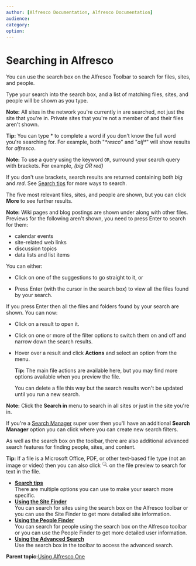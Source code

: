 ```yaml
---
author: [Alfresco Documentation, Alfresco Documentation]
audience: 
category: 
option: 
---
```


# Searching in Alfresco

You can use the search box on the Alfresco Toolbar to search for files, sites, and people.

Type your search into the search box, and a list of matching files, sites, and people will be shown as you type.

**Note:** All sites in the network you're currently in are searched, not just the site that you're in. Private sites that you're not a member of and their files aren't shown.

**Tip:** You can type \* to complete a word if you don't know the full word you're searching for. For example, both "*\*resco*" and "*alf\**" will show results for *alfresco*.

**Note:** To use a query using the keyword `OR`, surround your search query with brackets. For example, *\(big OR red\)*

If you don't use brackets, search results are returned containing both *big* and *red*. See [Search tips](search-examples.md) for more ways to search.

The five most relevant files, sites, and people are shown, but you can click **More** to see further results.

**Note:** Wiki pages and blog postings are shown under along with other files. Previews for the following aren't shown, you need to press Enter to search for them:

-   calendar events
-   site-related web links
-   discussion topics
-   data lists and list items

You can either:

-   Click on one of the suggestions to go straight to it, or

-   Press Enter \(with the cursor in the search box\) to view all the files found by your search.


If you press Enter then all the files and folders found by your search are shown. You can now:

-   Click on a result to open it.

-   Click on one or more of the filter options to switch them on and off and narrow down the search results.

-   Hover over a result and click **Actions** and select an option from the menu.

    **Tip:** The main file actions are available here, but you may find more options available when you preview the file.

    You can delete a file this way but the search results won't be updated until you run a new search.


**Note:** Click the **Search in** menu to search in all sites or just in the site you're in.

If you're a [Search Manager](super-search-manager.md) super user then you'll have an additional **Search Manager** option you can click where you can create new search filters.

As well as the search box on the toolbar, there are also additional advanced search features for finding people, sites, and content.

**Tip:** If a file is a Microsoft Office, PDF, or other text-based file type \(not an image or video\) then you can also click ![Advanced Search icon](../images/advanced-search-icon.png) on the file preview to search for text in the file.

-   **[Search tips](../concepts/search-examples.md)**  
There are multiple options you can use to make your search more specific.
-   **[Using the Site Finder](../tasks/sites-search.md)**  
You can search for sites using the search box on the Alfresco toolbar or you can use the Site Finder to get more detailed site information.
-   **[Using the People Finder](../tasks/people-search.md)**  
You can search for people using the search box on the Alfresco toolbar or you can use the People Finder to get more detailed user information.
-   **[Using the Advanced Search](../tasks/search-advanced.md)**  
Use the search box in the toolbar to access the advanced search.

**Parent topic:**[Using Alfresco One](../topics/sh-uh-welcome.md)

